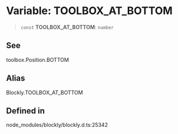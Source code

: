 # Variable: TOOLBOX_AT_BOTTOM

> `const` **TOOLBOX_AT_BOTTOM**: `number`

## See

toolbox.Position.BOTTOM

## Alias

Blockly.TOOLBOX_AT_BOTTOM

## Defined in

node_modules/blockly/blockly.d.ts:25342

